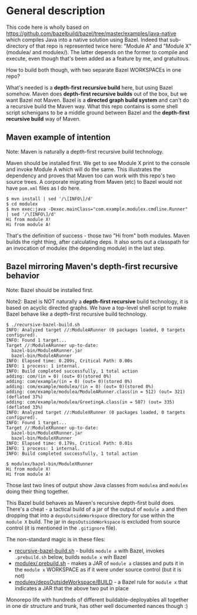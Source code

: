 # General description

This code here is wholly based on https://github.com/bazelbuild/bazel/tree/master/examples/java-native which compiles Java into a native solution using Bazel. Indeed that sub-directory of that repo is represented twice here:  "Module A" and "Module X" (modulea/ and modulex/). The latter depends on the former to compile and execute, even though that's been added as a feature by me, and gratuitous.

How to build both though, with two separate Bazel WORKSPACEs in one repo?

What's needed is a **depth-first recursive build** here, but using Bazel somehow. Maven does **depth-first recursive builds** out of the box, but we want Bazel not Maven.  Bazel is a **directed graph build system** and can't do a recursive build the Maven way. What this repo contains is some shell script schenigans to be a middle ground between Bazel and the **depth-first recursive build** way of Maven.

## Maven example of intention

Note: Maven is naturally a depth-first recursive build technology.

Maven should be installed first.  We get to see Module X print to the console and invoke Module A which will do the same. This illustrates the dependency and proves that Maven too can work with this repo's two source trees. A corporate migrating from Maven (etc) to Bazel would not have `pom.xml` files as I do here.

```
$ mvn install | sed '/\[INFO\]/d' 
$ cd modulex
$ mvn exec:java -Dexec.mainClass="com.example.modulex.cmdline.Runner" | sed '/\[INFO\]/d' 
Hi from module X!
Hi from module A!
```

That's the definition of success - those two "Hi from" both modules. Maven builds the right thing, after calculating deps. It also sorts out a classpath for an invocation of modulex (the depending module) in the last step.

## Bazel mirroring Maven's depth-first recursive behavior

Note: Bazel should be installed first.

Note2: Bazel is NOT naturally a **depth-first recursive** build technology, it is based on acyclic directed graphs. We have a top-level shell script to make Bazel behave like a depth-first recursive build technology.


```
$ ./recursive-bazel-build.sh 
INFO: Analyzed target //:ModuleARunner (0 packages loaded, 0 targets configured).
INFO: Found 1 target...
Target //:ModuleARunner up-to-date:
  bazel-bin/ModuleARunner.jar
  bazel-bin/ModuleARunner
INFO: Elapsed time: 0.209s, Critical Path: 0.00s
INFO: 1 process: 1 internal.
INFO: Build completed successfully, 1 total action
adding: com/(in = 0) (out= 0)(stored 0%)
adding: com/example/(in = 0) (out= 0)(stored 0%)
adding: com/example/modulea/(in = 0) (out= 0)(stored 0%)
adding: com/example/modulea/ModuleARunner.class(in = 512) (out= 321)(deflated 37%)
adding: com/example/modulea/GreetingA.class(in = 507) (out= 335)(deflated 33%)
INFO: Analyzed target //:ModuleXRunner (0 packages loaded, 0 targets configured).
INFO: Found 1 target...
Target //:ModuleXRunner up-to-date:
  bazel-bin/ModuleXRunner.jar
  bazel-bin/ModuleXRunner
INFO: Elapsed time: 0.179s, Critical Path: 0.01s
INFO: 1 process: 1 internal.
INFO: Build completed successfully, 1 total action

$ modulex/bazel-bin/ModuleXRunner
Hi from module X!
Hi from module A!
```

Those last two lines of output show Java classes from `modulea` and `modulex` doing their thing together.

This Bazel build behaves as Maven's recursive depth-first build does. There's a cheat - a tactical build of a jar of the output of `module a` and then dropping that into a `depsOutsideWorkspace` directory for use within the `module X` build. The jar in `depsOutsideWorkspace` is excluded from source control (it is mentioned in the `.gitignore` file).

The non-standard magic is in these files:

* [recursive-bazel-build.sh](https://github.com/paul-hammant/non-standard-bazel-experiment/blob/trunk/recursive-bazel-build.sh) - builds `module a` with Bazel, invokes `.prebuild.sh` below, builds `module x` wih Bazel
* [modulex/.prebuild.sh](https://github.com/paul-hammant/non-standard-bazel-experiment/blob/trunk/modulex/.prebuild.sh) - makes a JAR of `module a` classes and puts it in the `module x` WORKSPACE as if it were under source control (but it is not)
* [modulex/depsOutsideWorkspace/BUILD](https://github.com/paul-hammant/non-standard-bazel-experiment/blob/trunk/modulex/depsOutsideWorkspace/BUILD) - a Bazel rule for `module x` that indicates a JAR that the above two put in place

Monorepo life with hundreds of different buildable-deployables all together in one dir structure and trunk, has other well documented nances though :)